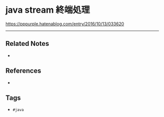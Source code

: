 # java stream 終端処理
https://pppurple.hatenablog.com/entry/2016/10/13/033620

---
## Related Notes
- 

## References
- 

## Tags
- `#java` 